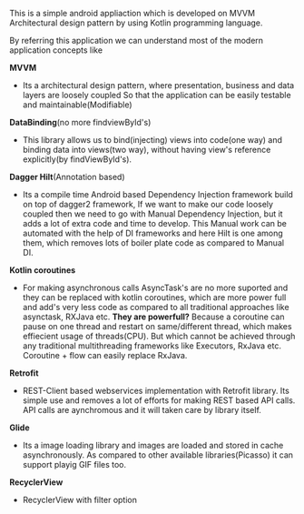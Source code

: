 This is a simple android appliaction which is developed on MVVM Architectural design pattern by using Kotlin programming language.

By referring this application we can understand most of the modern application concepts like

**MVVM**
 - Its a architectural design pattern, where presentation, business and data layers are loosely coupled
   So that the application can be easily testable and maintainable(Modifiable)
 
**DataBinding**(no more findviewById's)
 - This library allows us to bind(injecting) views into code(one way) and binding data into views(two way),
   without having view's reference explicitly(by findViewById's).

**Dagger Hilt**(Annotation based)
 - Its a compile time Android based Dependency Injection framework build on top of dagger2 framework,
   If we want to make our code loosely coupled then we need to go with Manual Dependency Injection,
   but it adds a lot of extra code and time to develop. This Manual work can be automated with the help
   of DI frameworks and here Hilt is one among them, which removes lots of boiler plate code as compared to
   Manual DI.

**Kotlin coroutines**
- For making asynchronous calls AsyncTask's are no more suported and they can be replaced with
  kotlin coroutines, which are more power full and add's very less code as compared to all
  traditional approaches like asynctask, RXJava etc.
  **They are powerfull?**
  Because a coroutine can pause on one thread and restart on same/different
  thread, which makes effiecient usage of threads(CPU). But which cannot be achieved through
  any traditional multithreading frameworks like Executors, RxJava etc.
  Coroutine + flow can easily replace RxJava.

**Retrofit**
- REST-Client based webservices implementation with Retrofit library.
  Its simple use and removes a lot of efforts for making REST based API calls.
  API calls are aynchromous and it will taken care by library itself.

**Glide**
 - Its a image loading library and images are loaded and stored in cache asynchronously.
   As compared to other available libraries(Picasso) it can support playig GIF files too.

**RecyclerView**
 - RecyclerView with filter option
